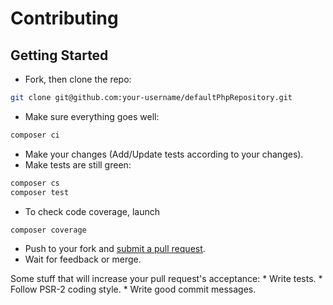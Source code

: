 # Contributing

## Getting Started
 * Fork, then clone the repo:
```bash
git clone git@github.com:your-username/defaultPhpRepository.git
````

 * Make sure everything goes well:
```bash
composer ci
```

 * Make your changes (Add/Update tests according to your changes).
 * Make tests are still green:
```bash
composer cs
composer test
```

 * To check code coverage, launch
```bash
composer coverage
```

 * Push to your fork and [submit a pull request](https://github.com/yoanm/defaultPhpRepository/compare/).
 * Wait for feedback or merge.

  Some stuff that will increase your pull request's acceptance:
    * Write tests.
    * Follow PSR-2 coding style.
    * Write good commit messages.
